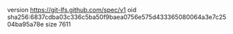 version https://git-lfs.github.com/spec/v1
oid sha256:6837cdba03c336c5ba50f9baea0756e575d433365080064a3e7c2504ba95a78e
size 7611
